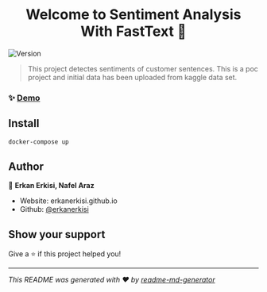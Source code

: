 <h1 align="center">Welcome to Sentiment Analysis With FastText 👋</h1>
<p>
  <img alt="Version" src="https://img.shields.io/badge/version-1.0.0-blue.svg?cacheSeconds=2592000" />
</p>

> This project detectes sentiments of customer sentences. This is a poc project and initial data has been uploaded from kaggle data set.

### ✨ [Demo](http://localhost:3000)

## Install

```sh
docker-compose up
```

## Author

👤 **Erkan Erkisi, Nafel Araz**

* Website: erkanerkisi.github.io
* Github: [@erkanerkisi](https://github.com/erkanerkisi)

## Show your support

Give a ⭐️ if this project helped you!

***
_This README was generated with ❤️ by [readme-md-generator](https://github.com/kefranabg/readme-md-generator)_